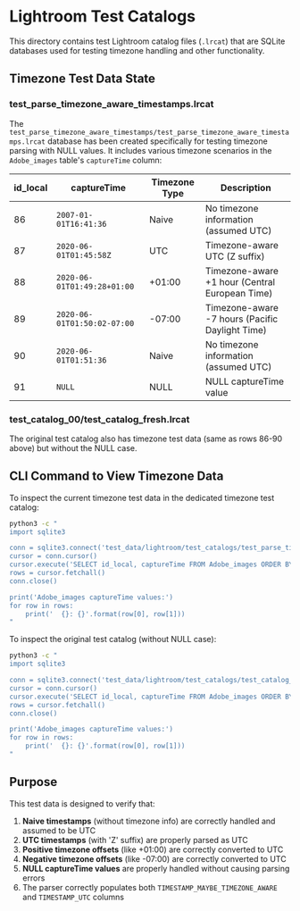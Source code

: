 # Lightroom Test Catalogs

This directory contains test Lightroom catalog files (`.lrcat`) that are SQLite databases used for testing timezone handling and other functionality.

## Timezone Test Data State

### test_parse_timezone_aware_timestamps.lrcat
The `test_parse_timezone_aware_timestamps/test_parse_timezone_aware_timestamps.lrcat` database has been created specifically for testing timezone parsing with NULL values. It includes various timezone scenarios in the `Adobe_images` table's `captureTime` column:

| id_local | captureTime | Timezone Type | Description |
|----------|-------------|---------------|-------------|
| 86 | `2007-01-01T16:41:36` | Naive | No timezone information (assumed UTC) |
| 87 | `2020-06-01T01:45:58Z` | UTC | Timezone-aware UTC (Z suffix) |
| 88 | `2020-06-01T01:49:28+01:00` | +01:00 | Timezone-aware +1 hour (Central European Time) |
| 89 | `2020-06-01T01:50:02-07:00` | -07:00 | Timezone-aware -7 hours (Pacific Daylight Time) |
| 90 | `2020-06-01T01:51:36` | Naive | No timezone information (assumed UTC) |
| 91 | `NULL` | NULL | NULL captureTime value |

### test_catalog_00/test_catalog_fresh.lrcat
The original test catalog also has timezone test data (same as rows 86-90 above) but without the NULL case.

## CLI Command to View Timezone Data

To inspect the current timezone test data in the dedicated timezone test catalog:

```bash
python3 -c "
import sqlite3

conn = sqlite3.connect('test_data/lightroom/test_catalogs/test_parse_timezone_aware_timestamps/test_parse_timezone_aware_timestamps.lrcat')
cursor = conn.cursor()
cursor.execute('SELECT id_local, captureTime FROM Adobe_images ORDER BY id_local')
rows = cursor.fetchall()
conn.close()

print('Adobe_images captureTime values:')
for row in rows:
    print('  {}: {}'.format(row[0], row[1]))
"
```

To inspect the original test catalog (without NULL case):

```bash
python3 -c "
import sqlite3

conn = sqlite3.connect('test_data/lightroom/test_catalogs/test_catalog_00/test_catalog_fresh.lrcat')
cursor = conn.cursor()
cursor.execute('SELECT id_local, captureTime FROM Adobe_images ORDER BY id_local')
rows = cursor.fetchall()
conn.close()

print('Adobe_images captureTime values:')
for row in rows:
    print('  {}: {}'.format(row[0], row[1]))
"
```

## Purpose

This test data is designed to verify that:

1. **Naive timestamps** (without timezone info) are correctly handled and assumed to be UTC
2. **UTC timestamps** (with 'Z' suffix) are properly parsed as UTC
3. **Positive timezone offsets** (like +01:00) are correctly converted to UTC
4. **Negative timezone offsets** (like -07:00) are correctly converted to UTC
5. **NULL captureTime values** are properly handled without causing parsing errors
6. The parser correctly populates both `TIMESTAMP_MAYBE_TIMEZONE_AWARE` and `TIMESTAMP_UTC` columns